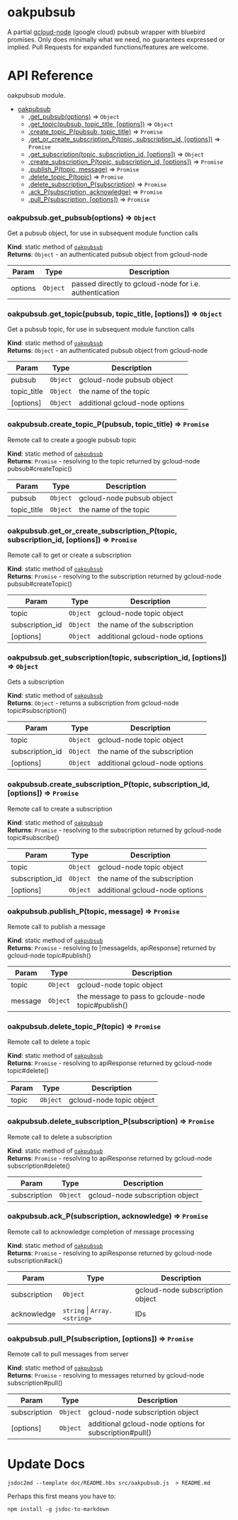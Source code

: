 # oakpubsub
A partial [gcloud-node](https://github.com/GoogleCloudPlatform/gcloud-node) (google cloud) pubsub wrapper with bluebird promises. Only does minimally what we need, no guarantees expressed or implied. Pull Requests for expanded functions/features are welcome.

# API Reference
oakpubsub module.


* [oakpubsub](#module_oakpubsub)
  * [.get_pubsub(options)](#module_oakpubsub.get_pubsub) ⇒ <code>Object</code>
  * [.get_topic(pubsub, topic_title, [options])](#module_oakpubsub.get_topic) ⇒ <code>Object</code>
  * [.create_topic_P(pubsub, topic_title)](#module_oakpubsub.create_topic_P) ⇒ <code>Promise</code>
  * [.get_or_create_subscription_P(topic, subscription_id, [options])](#module_oakpubsub.get_or_create_subscription_P) ⇒ <code>Promise</code>
  * [.get_subscription(topic, subscription_id, [options])](#module_oakpubsub.get_subscription) ⇒ <code>Object</code>
  * [.create_subscription_P(topic, subscription_id, [options])](#module_oakpubsub.create_subscription_P) ⇒ <code>Promise</code>
  * [.publish_P(topic, message)](#module_oakpubsub.publish_P) ⇒ <code>Promise</code>
  * [.delete_topic_P(topic)](#module_oakpubsub.delete_topic_P) ⇒ <code>Promise</code>
  * [.delete_subscription_P(subscription)](#module_oakpubsub.delete_subscription_P) ⇒ <code>Promise</code>
  * [.ack_P(subscription, acknowledge)](#module_oakpubsub.ack_P) ⇒ <code>Promise</code>
  * [.pull_P(subscription, [options])](#module_oakpubsub.pull_P) ⇒ <code>Promise</code>

<a name="module_oakpubsub.get_pubsub"></a>
### oakpubsub.get_pubsub(options) ⇒ <code>Object</code>
Get a pubsub object, for use in subsequent module function calls

**Kind**: static method of <code>[oakpubsub](#module_oakpubsub)</code>  
**Returns**: <code>Object</code> - an authenticated pubsub object from gcloud-node  

| Param | Type | Description |
| --- | --- | --- |
| options | <code>Object</code> | passed directly to gcloud-node for i.e. authentication |

<a name="module_oakpubsub.get_topic"></a>
### oakpubsub.get_topic(pubsub, topic_title, [options]) ⇒ <code>Object</code>
Get a pubsub topic, for use in subsequent module function calls

**Kind**: static method of <code>[oakpubsub](#module_oakpubsub)</code>  
**Returns**: <code>Object</code> - an authenticated pubsub object from gcloud-node  

| Param | Type | Description |
| --- | --- | --- |
| pubsub | <code>Object</code> | gcloud-node pubsub object |
| topic_title | <code>Object</code> | the name of the topic |
| [options] | <code>Object</code> | additional gcloud-node options |

<a name="module_oakpubsub.create_topic_P"></a>
### oakpubsub.create_topic_P(pubsub, topic_title) ⇒ <code>Promise</code>
Remote call to create a google pubsub topic

**Kind**: static method of <code>[oakpubsub](#module_oakpubsub)</code>  
**Returns**: <code>Promise</code> - resolving to the topic returned by gcloud-node pubsub#createTopic()  

| Param | Type | Description |
| --- | --- | --- |
| pubsub | <code>Object</code> | gcloud-node pubsub object |
| topic_title | <code>Object</code> | the name of the topic |

<a name="module_oakpubsub.get_or_create_subscription_P"></a>
### oakpubsub.get_or_create_subscription_P(topic, subscription_id, [options]) ⇒ <code>Promise</code>
Remote call to get or create a subscription

**Kind**: static method of <code>[oakpubsub](#module_oakpubsub)</code>  
**Returns**: <code>Promise</code> - resolving to the subscription returned by gcloud-node pubsub#createTopic()  

| Param | Type | Description |
| --- | --- | --- |
| topic | <code>Object</code> | gcloud-node topic object |
| subscription_id | <code>Object</code> | the name of the subscription |
| [options] | <code>Object</code> | additional gcloud-node options |

<a name="module_oakpubsub.get_subscription"></a>
### oakpubsub.get_subscription(topic, subscription_id, [options]) ⇒ <code>Object</code>
Gets a subscription

**Kind**: static method of <code>[oakpubsub](#module_oakpubsub)</code>  
**Returns**: <code>Object</code> - returns a subscription from gcloud-node topic#subscription()  

| Param | Type | Description |
| --- | --- | --- |
| topic | <code>Object</code> | gcloud-node topic object |
| subscription_id | <code>Object</code> | the name of the subscription |
| [options] | <code>Object</code> | additional gcloud-node options |

<a name="module_oakpubsub.create_subscription_P"></a>
### oakpubsub.create_subscription_P(topic, subscription_id, [options]) ⇒ <code>Promise</code>
Remote call to create a subscription

**Kind**: static method of <code>[oakpubsub](#module_oakpubsub)</code>  
**Returns**: <code>Promise</code> - resolving to the subscription returned by gcloud-node topic#subscribe()  

| Param | Type | Description |
| --- | --- | --- |
| topic | <code>Object</code> | gcloud-node topic object |
| subscription_id | <code>Object</code> | the name of the subscription |
| [options] | <code>Object</code> | additional gcloud-node options |

<a name="module_oakpubsub.publish_P"></a>
### oakpubsub.publish_P(topic, message) ⇒ <code>Promise</code>
Remote call to publish a message

**Kind**: static method of <code>[oakpubsub](#module_oakpubsub)</code>  
**Returns**: <code>Promise</code> - resolving to [messageIds, apiResponse] returned by gcloud-node topic#publish()  

| Param | Type | Description |
| --- | --- | --- |
| topic | <code>Object</code> | gcloud-node topic object |
| message | <code>Object</code> | the message to pass to gcloude-node topic#publish() |

<a name="module_oakpubsub.delete_topic_P"></a>
### oakpubsub.delete_topic_P(topic) ⇒ <code>Promise</code>
Remote call to delete a topic

**Kind**: static method of <code>[oakpubsub](#module_oakpubsub)</code>  
**Returns**: <code>Promise</code> - resolving to apiResponse returned by gcloud-node topic#delete()  

| Param | Type | Description |
| --- | --- | --- |
| topic | <code>Object</code> | gcloud-node topic object |

<a name="module_oakpubsub.delete_subscription_P"></a>
### oakpubsub.delete_subscription_P(subscription) ⇒ <code>Promise</code>
Remote call to delete a subscription

**Kind**: static method of <code>[oakpubsub](#module_oakpubsub)</code>  
**Returns**: <code>Promise</code> - resolving to apiResponse returned by gcloud-node subscription#delete()  

| Param | Type | Description |
| --- | --- | --- |
| subscription | <code>Object</code> | gcloud-node subscription object |

<a name="module_oakpubsub.ack_P"></a>
### oakpubsub.ack_P(subscription, acknowledge) ⇒ <code>Promise</code>
Remote call to acknowledge completion of message processing

**Kind**: static method of <code>[oakpubsub](#module_oakpubsub)</code>  
**Returns**: <code>Promise</code> - resolving to apiResponse returned by gcloud-node subscription#ack()  

| Param | Type | Description |
| --- | --- | --- |
| subscription | <code>Object</code> | gcloud-node subscription object |
| acknowledge | <code>string</code> &#124; <code>Array.&lt;string&gt;</code> | IDs |

<a name="module_oakpubsub.pull_P"></a>
### oakpubsub.pull_P(subscription, [options]) ⇒ <code>Promise</code>
Remote call to pull messages from server

**Kind**: static method of <code>[oakpubsub](#module_oakpubsub)</code>  
**Returns**: <code>Promise</code> - resolving to messages returned by gcloud-node subscription#pull()  

| Param | Type | Description |
| --- | --- | --- |
| subscription | <code>Object</code> | gcloud-node subscription object |
| [options] | <code>Object</code> | additional gcloud-node options for subscription#pull() |


# Update Docs
```
jsdoc2md --template doc/README.hbs src/oakpubsub.js  > README.md
```

Perhaps this first means you have to:
```
npm install -g jsdoc-to-markdown
```
